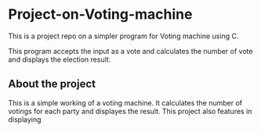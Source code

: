 # Project-on-Voting-machine
This is a project repo on a simpler program for Voting machine using C.
<p>This program accepts the input as a vote and calculates the number of vote and displays the election result. </p>
<h2>About the project</h2>
<p>This is a simple working of a voting machine. It calculates the number of votings for each party and displayes the result. This project also features in displaying 
